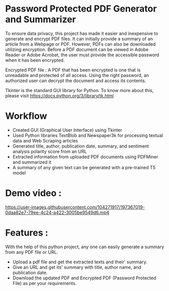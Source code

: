# Password Protected PDF Generator and Summarizer

To ensure data privacy, this project has made it easier and inexpensive to generate and encrypt PDF files. It can initially provide a summary of an article from a Webpage or PDF. However, PDFs can also be downloaded utilizing encryption. Before a PDF document can be viewed in Adobe Reader or Adobe Acrobat, the user must provide the accessible password when it has been encrypted.

Encrypted PDF file : A PDF that has been encrypted is one that is unreadable and protected of all access. Using the right password, an authorized user can decrypt the document and access its contents.

Tkinter is the standard GUI library for Python. To know more about this, please visit https://docs.python.org/3/library/tk.html

# Workflow

* Created GUI (Graphical User Interface) using Tkinter
* Used Python libraries TextBlob and Newspaper3k for processing textual data and Web Scraping articles
* Generated title, author, publication date, summary, and sentiment analysis polarity score from an URL
* Extracted information from uploaded PDF documents using PDFMiner and summarized it
* A summary of any given text can be generated with a pre-trained T5 model


# Demo video :

https://user-images.githubusercontent.com/104271917/197367019-0daa82e7-79ee-4c24-a422-3005be9549d6.mp4

# Features :

With the help of this python project, any one can easily generate a summary from any PDF file or URL. 

* Upload a pdf file and get the extracted texts and their' summary.
* Give an URL and get its' summary with title, author name, and publication date. 
* Download the updated PDF and Encrypted PDF (Password Protected File) as per your requirements.
